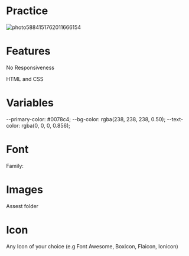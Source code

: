 # Practice

![photo5884151762011666154](https://user-images.githubusercontent.com/55801713/120153716-fa3ef180-c1e6-11eb-8e93-877f6e233c3d.jpg)

# Features
No Responsiveness

HTML and CSS

# Variables
--primary-color: #0078c4;
--bg-color: rgba(238, 238, 238, 0.50);
--text-color: rgba(0, 0, 0, 0.856);

# Font
Family: 

# Images
Assest folder

# Icon
Any Icon of your choice (e.g Font Awesome, Boxicon, Flaicon, Ionicon)

